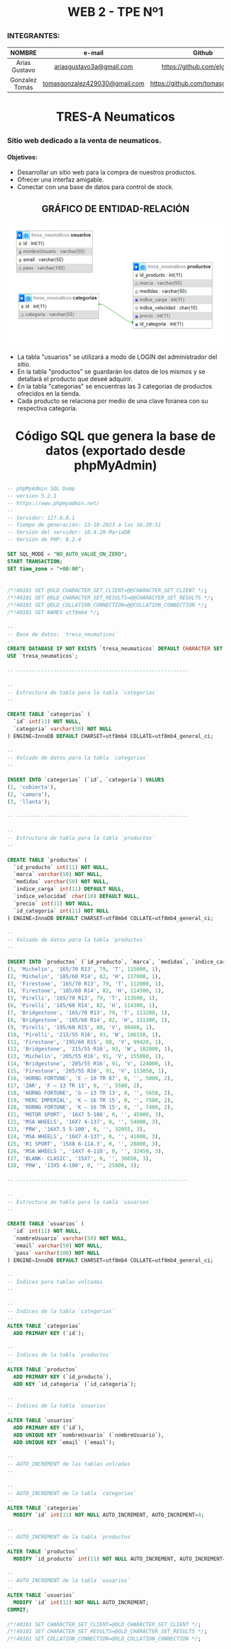 # <p align=center> WEB 2 - TPE Nº1
### INTEGRANTES:


| NOMBRE  | e-mail  | Github |
| :------------: |:---------------:| :-------------------: |
| Arias Gustavo      | ariasgustavo3a@gmail.com | https://github.com/elgusty3a |
| Gonzalez Tomás     | tomasgonzalez429030@gmail.com | https://github.com/tomasgonzalez24 |

#
# <p align=center> TRES-A Neumaticos
### Sitio web dedicado a la venta de neumaticos.
#### Objetivos:
  - Desarrollar un sitio web para la compra de nuestros productos.
  - Ofrecer una interfaz amigable.
  - Conectar con una base de datos para control de stock.

##
## <p align=center> GRÁFICO DE ENTIDAD-RELACIÓN
<p align=center>
<img src="WEB2-TPE-1raP/BDs/estructura BD.jpg" alt="logo-exactas">

- La tabla "usuarios" se utilizará a modo de LOGIN del administrador del sitio.
- En la tabla "productos" se guardarán los datos de los mismos y se detallará el producto que deseé adquirir.
- En la tabla "categorias" se encuentras las 3 categorias de productos ofrecidos en la tienda.
- Cada producto se relaciona por medio de una clave foranea con su respectiva categoria.

#
# <p align=center>Código SQL que genera la base de datos (exportado desde phpMyAdmin)
```SQL
-- phpMyAdmin SQL Dump
-- version 5.2.1
-- https://www.phpmyadmin.net/
--
-- Servidor: 127.0.0.1
-- Tiempo de generación: 13-10-2023 a las 16:20:51
-- Versión del servidor: 10.4.28-MariaDB
-- Versión de PHP: 8.2.4

SET SQL_MODE = "NO_AUTO_VALUE_ON_ZERO";
START TRANSACTION;
SET time_zone = "+00:00";


/*!40101 SET @OLD_CHARACTER_SET_CLIENT=@@CHARACTER_SET_CLIENT */;
/*!40101 SET @OLD_CHARACTER_SET_RESULTS=@@CHARACTER_SET_RESULTS */;
/*!40101 SET @OLD_COLLATION_CONNECTION=@@COLLATION_CONNECTION */;
/*!40101 SET NAMES utf8mb4 */;

--
-- Base de datos: `tresa_neumaticos`
--
CREATE DATABASE IF NOT EXISTS `tresa_neumaticos` DEFAULT CHARACTER SET utf8mb4 COLLATE utf8mb4_general_ci;
USE `tresa_neumaticos`;

-- --------------------------------------------------------

--
-- Estructura de tabla para la tabla `categorias`
--

CREATE TABLE `categorias` (
  `id` int(11) NOT NULL,
  `categoria` varchar(50) NOT NULL
) ENGINE=InnoDB DEFAULT CHARSET=utf8mb4 COLLATE=utf8mb4_general_ci;

--
-- Volcado de datos para la tabla `categorias`
--

INSERT INTO `categorias` (`id`, `categoria`) VALUES
(1, 'cubierta'),
(2, 'camara'),
(3, 'llanta');

-- --------------------------------------------------------

--
-- Estructura de tabla para la tabla `productos`
--

CREATE TABLE `productos` (
  `id_producto` int(11) NOT NULL,
  `marca` varchar(50) NOT NULL,
  `medidas` varchar(50) NOT NULL,
  `indice_carga` int(11) DEFAULT NULL,
  `indice_velocidad` char(10) DEFAULT NULL,
  `precio` int(11) NOT NULL,
  `id_categoria` int(11) NOT NULL
) ENGINE=InnoDB DEFAULT CHARSET=utf8mb4 COLLATE=utf8mb4_general_ci;

--
-- Volcado de datos para la tabla `productos`
--

INSERT INTO `productos` (`id_producto`, `marca`, `medidas`, `indice_carga`, `indice_velocidad`, `precio`, `id_categoria`) VALUES
(1, 'Michelin', '165/70 R13', 79, 'T', 115000, 1),
(2, 'Michelin', '185/60 R14', 82, 'H', 117000, 1),
(3, 'Firestone', '165/70 R13', 79, 'T', 112000, 1),
(4, 'Firestone', '185/60 R14', 82, 'H', 114500, 1),
(5, 'Pirelli', '165/70 R13', 79, 'T', 113500, 1),
(6, 'Pirelli', '185/60 R14', 82, 'H', 114300, 1),
(7, 'Bridgestone', '165/70 R13', 79, 'T', 113200, 1),
(8, 'Bridgestone', '185/60 R14', 82, 'H', 111300, 1),
(9, 'Pirelli', '195/60 R15', 88, 'V', 98400, 1),
(10, 'Pirelli', '215/55 R16', 93, 'W', 106150, 1),
(11, 'Firestone', '195/60 R15', 88, 'V', 99420, 1),
(12, 'Bridgestone', '215/55 R16', 93, 'W', 102000, 1),
(13, 'Michelin', '205/55 R16', 91, 'V', 155000, 1),
(14, 'Bridgestone', '205/55 R16', 91, 'V', 124000, 1),
(15, 'Firestone', '205/55 R16', 91, 'V', 113050, 1),
(16, 'HORNG FORTUNE', 'E – 10 TR 87', 0, '', 5000, 2),
(17, 'ZAR', 'F – 13 TR 13', 0, '', 5500, 2),
(18, 'HORNG FORTUNE', 'G – 13 TR 13', 0, '', 5650, 2),
(19, 'MERC IMPERIAL', 'K – 16 TR 15', 0, '', 7580, 2),
(20, 'HORNG FORTUNE', 'K – 16 TR 15', 0, '', 7400, 2),
(21, 'MOTOR SPORT', '16X7 5-108', 0, '', 45000, 3),
(22, 'MSA WHEELS', '16X7 4-137', 0, '', 54000, 3),
(23, 'PRW', '16X7.5 5-100', 0, '', 32055, 3),
(24, 'MSA WHEELS', '16X7 4-137', 0, '', 41000, 3),
(25, 'R1 SPORT', '15X8 6-114.3', 0, '', 28800, 3),
(26, 'MSA WHEELS ', '14X7 4-110', 0, '', 32450, 3),
(27, 'BLANK- CLASIC', '15X7', 0, '', 36650, 3),
(28, 'PRW', '13X5 4-100', 0, '', 25800, 3);

-- --------------------------------------------------------

--
-- Estructura de tabla para la tabla `usuarios`
--

CREATE TABLE `usuarios` (
  `id` int(11) NOT NULL,
  `nombreUsuario` varchar(50) NOT NULL,
  `email` varchar(50) NOT NULL,
  `pass` varchar(100) NOT NULL
) ENGINE=InnoDB DEFAULT CHARSET=utf8mb4 COLLATE=utf8mb4_general_ci;

--
-- Índices para tablas volcadas
--

--
-- Indices de la tabla `categorias`
--
ALTER TABLE `categorias`
  ADD PRIMARY KEY (`id`);

--
-- Indices de la tabla `productos`
--
ALTER TABLE `productos`
  ADD PRIMARY KEY (`id_producto`),
  ADD KEY `id_categoria` (`id_categoria`);

--
-- Indices de la tabla `usuarios`
--
ALTER TABLE `usuarios`
  ADD PRIMARY KEY (`id`),
  ADD UNIQUE KEY `nombreUsuario` (`nombreUsuario`),
  ADD UNIQUE KEY `email` (`email`);

--
-- AUTO_INCREMENT de las tablas volcadas
--

--
-- AUTO_INCREMENT de la tabla `categorias`
--
ALTER TABLE `categorias`
  MODIFY `id` int(11) NOT NULL AUTO_INCREMENT, AUTO_INCREMENT=4;

--
-- AUTO_INCREMENT de la tabla `productos`
--
ALTER TABLE `productos`
  MODIFY `id_producto` int(11) NOT NULL AUTO_INCREMENT, AUTO_INCREMENT=29;

--
-- AUTO_INCREMENT de la tabla `usuarios`
--
ALTER TABLE `usuarios`
  MODIFY `id` int(11) NOT NULL AUTO_INCREMENT;
COMMIT;

/*!40101 SET CHARACTER_SET_CLIENT=@OLD_CHARACTER_SET_CLIENT */;
/*!40101 SET CHARACTER_SET_RESULTS=@OLD_CHARACTER_SET_RESULTS */;
/*!40101 SET COLLATION_CONNECTION=@OLD_COLLATION_CONNECTION */;

```

